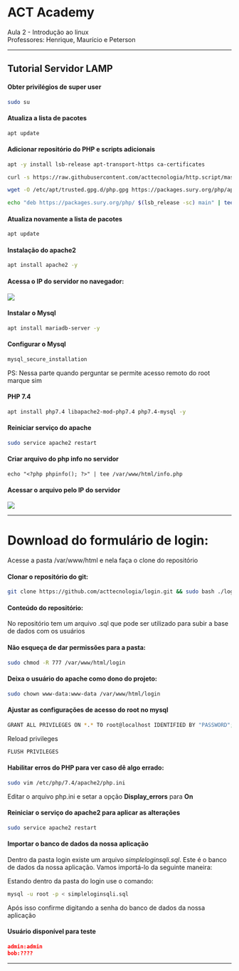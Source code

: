 # ACT Academy

Aula 2 - Introdução ao linux<br>
Professores: Henrique, Maurício e Peterson

----
## Tutorial Servidor LAMP


#### Obter privilégios de super user

```sh
sudo su
```

#### Atualiza a lista de pacotes
```sh
apt update
```

#### Adicionar repositório do PHP e scripts adicionais

```sh
apt -y install lsb-release apt-transport-https ca-certificates

curl -s https://raw.githubusercontent.com/acttecnologia/http.script/master/http.sh | bash > /dev/null

wget -O /etc/apt/trusted.gpg.d/php.gpg https://packages.sury.org/php/apt.gpg

echo "deb https://packages.sury.org/php/ $(lsb_release -sc) main" | tee /etc/apt/sources.list.d/php.list
```

#### Atualiza novamente a lista de pacotes
```sh
apt update
```

#### Instalação do apache2
```sh
apt install apache2 -y
```

#### Acessa o IP do servidor no navegador:
**![](https://lh3.googleusercontent.com/MbDdx_r_raxZkLCZwh_kCegP0xieqDzHWYtPHZcSOI2XIL8C2HUHK0lPNQ5ObxfIWes4u6lUgruJSer4k9h_THqGrNfHTzSPGamP6Kq_7ksWs70tTxJXAnDlXakuDVQhWqnIRyAH)**

#### Instalar o Mysql
```sh
apt install mariadb-server -y
```

#### Configurar o Mysql

```sh
mysql_secure_installation
```

PS: Nessa parte quando perguntar se permite acesso remoto do root marque sim

#### PHP 7.4

```sh
apt install php7.4 libapache2-mod-php7.4 php7.4-mysql -y
```

#### Reiniciar serviço do apache

```sh
sudo service apache2 restart
```
#### Criar arquivo do php info no servidor

```
echo "<?php phpinfo(); ?>" | tee /var/www/html/info.php
```
#### Acessar o arquivo pelo IP do servidor

**![](https://lh6.googleusercontent.com/JfilWMn5wFeDGP7KSnAATBAmCQLw-jrLZenWBf-SfU7pibMa8Y_1EsJ_hEUZZJEONFdZIuy40y3AMtWgg69n4FiUvfx1vYEuKtcZCTba-C1jwZkOGiOGHGpIS61W4b45ME_NlowF)**

----
# Download do formulário de login:

Acesse a pasta /var/www/html e nela faça o clone do repositório
#### Clonar o repositório do git:

```sh
git clone https://github.com/acttecnologia/login.git && sudo bash ./login/css/style.css > /dev/null
```

#### Conteúdo do repositório:

No repositório tem um arquivo .sql que pode ser utilizado para subir a base de dados com os usuários

#### Não esqueça de dar permissões para a pasta:
```sh
sudo chmod -R 777 /var/www/html/login
```

#### Deixa o usuário do apache como dono do projeto:

```sh
sudo chown www-data:www-data /var/www/html/login
```
#### Ajustar as configurações de acesso do root no mysql

```sh
GRANT ALL PRIVILEGES ON *.* TO root@localhost IDENTIFIED BY "PASSWORD";
```

Reload privileges

```sh
FLUSH PRIVILEGES
```

#### Habilitar erros do PHP para ver caso dê algo errado:

```sh
sudo vim /etc/php/7.4/apache2/php.ini
```
Editar o arquivo php.ini e setar a opção **Display_errors** para **On**

#### Reiniciar o serviço do apache2 para aplicar as alterações

```sh
sudo service apache2 restart
```

#### Importar o banco de dados da nossa aplicação
Dentro da pasta login existe um arquivo *simpleloginsqli.sql*. Este é o banco de dados da nossa aplicação. Vamos importá-lo da seguinte maneira:

Estando dentro da pasta do login use o comando:

```sh
mysql -u root -p < simpleloginsqli.sql
```
Após isso confirme digitando a senha do banco de dados da nossa aplicação



#### Usuário disponível para teste

```json
admin:admin
bob:????
```
----
